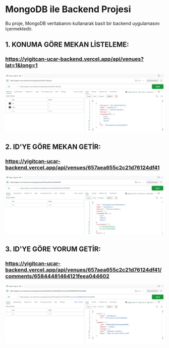 # MongoDB ile Backend Projesi

Bu proje, MongoDB veritabanını kullanarak basit bir backend uygulamasını içermektedir.

## 1. KONUMA GÖRE MEKAN LİSTELEME: 
### https://yigitcan-ucar-backend.vercel.app/api/venues?lat=1&long=1
![image](images/konumagore.png)

## 2. ID'YE GÖRE MEKAN GETİR: 
### https://yigitcan-ucar-backend.vercel.app/api/venues/657aea655c2c21d76124df41
![image](images/idyegore.png)

## 3. ID'YE GÖRE YORUM GETİR: 
### https://yigitcan-ucar-backend.vercel.app/api/venues/657aea655c2c21d76124df41/comments/65844481464121feea044602
![image](images/idyegoremekan.png)
